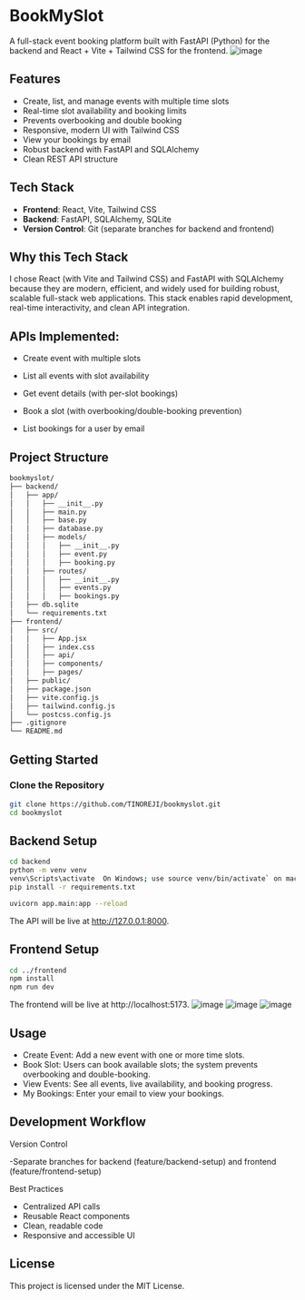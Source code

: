# BookMySlot

A full-stack event booking platform built with FastAPI (Python) for the backend and React + Vite + Tailwind CSS for the frontend.
![image](https://github.com/user-attachments/assets/03458b32-3a05-41c2-a4c7-0398b14f4de7)

## Features

- Create, list, and manage events with multiple time slots
- Real-time slot availability and booking limits
- Prevents overbooking and double booking
- Responsive, modern UI with Tailwind CSS
- View your bookings by email
- Robust backend with FastAPI and SQLAlchemy
- Clean REST API structure

## Tech Stack

- **Frontend**: React, Vite, Tailwind CSS
- **Backend**: FastAPI, SQLAlchemy, SQLite
- **Version Control**: Git (separate branches for backend and frontend)

## Why this Tech Stack
I chose React (with Vite and Tailwind CSS) and FastAPI with SQLAlchemy because they are modern, efficient, and widely used for building robust, scalable full-stack web applications. This stack enables rapid development, real-time interactivity, and clean API integration.

## APIs Implemented:

 - Create event with multiple slots

 - List all events with slot availability

 - Get event details (with per-slot bookings)

 - Book a slot (with overbooking/double-booking prevention)

 - List bookings for a user by email

## Project Structure
```bash
bookmyslot/
├── backend/
│   ├── app/
│   │   ├── __init__.py
│   │   ├── main.py
│   │   ├── base.py
│   │   ├── database.py
│   │   ├── models/
│   │   │   ├── __init__.py
│   │   │   ├── event.py
│   │   │   ├── booking.py
│   │   ├── routes/
│   │   │   ├── __init__.py
│   │   │   ├── events.py
│   │   │   ├── bookings.py
│   ├── db.sqlite
│   └── requirements.txt
├── frontend/
│   ├── src/
│   │   ├── App.jsx
│   │   ├── index.css
│   │   ├── api/
│   │   ├── components/
│   │   ├── pages/
│   ├── public/
│   ├── package.json
│   ├── vite.config.js
│   ├── tailwind.config.js
│   └── postcss.config.js
├── .gitignore
└── README.md
```

## Getting Started

### Clone the Repository

```bash
git clone https://github.com/TINOREJI/bookmyslot.git
cd bookmyslot
```
## Backend Setup
```bash 
cd backend
python -m venv venv
venv\Scripts\activate  On Windows; use source venv/bin/activate` on macOS/Linux
pip install -r requirements.txt
```
```bash 
uvicorn app.main:app --reload
```

The API will be live at http://127.0.0.1:8000.

## Frontend Setup
```bash 
cd ../frontend
npm install
npm run dev
```

The frontend will be live at http://localhost:5173.
![image](https://github.com/user-attachments/assets/8740cf45-34fd-4f6f-b493-11bd25737375)
![image](https://github.com/user-attachments/assets/ded127ee-98c6-4a81-9f00-acce4e5248e0)
![image](https://github.com/user-attachments/assets/f39f5c24-fe23-43fb-a418-4799117cd543)


## Usage

- Create Event: Add a new event with one or more time slots.
- Book Slot: Users can book available slots; the system prevents overbooking and double-booking.
- View Events: See all events, live availability, and booking progress.
- My Bookings: Enter your email to view your bookings.

## Development Workflow
Version Control

-Separate branches for backend (feature/backend-setup) and frontend (feature/frontend-setup)

Best Practices

- Centralized API calls
- Reusable React components
- Clean, readable code
- Responsive and accessible UI

## License
This project is licensed under the MIT License.
